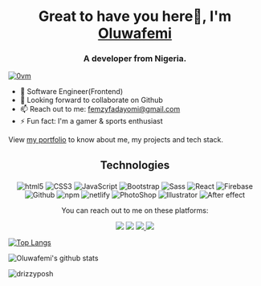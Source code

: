 <h1 align="center">Great to have you here👋, I'm <a href="https://femzyfadayomi.netlify.app/" target="_blank" >Oluwafemi</a></h1>
<h3 align="center">A developer from Nigeria.</h3>

<!-- ![](https://visitor-badge.glitch.me/badge?page_id=drizzyposh.drizzyposh&style=flat-square&color=ffeb00) -->
<a href="https://www.youtube.com/watch?v=ZxZ1I1yTCUI&ab_channel=Joshwin"> 
<img src="https://profile-counter.glitch.me/0vm/count.svg" alt="0vm" />
</a>


- 🏢 Software Engineer(Frontend)
- 👯 Looking forward to collaborate on Github
- 📫 Reach out to me: <a href="femzyfadayomi@gmail.com">femzyfadayomi@gmail.com</a>
- ⚡ Fun fact: I'm a gamer & sports enthusiast
<!-- - 💭  -->
<!-- - 🔭  -->

<p>View <a href="https://femzyfadayomi.netlify.app/" target="_blank" >my portfolio</a> to know about me, my projects and  tech stack.</p>


<h2><p align="center">  Technologies  </p> </h2>

<p align="center">
  <img alt="html5" src="https://img.shields.io/badge/-HTML5-E34F26?style=flat-square&logo=html5&logoColor=white" />
  
  <img alt="CSS3" src="https://img.shields.io/badge/-CSS3-007ACC?style=flat-square&logo=css3&logoColor=white" />
  
  <img alt="JavaScript" src="https://img.shields.io/badge/-JavaScript-007ACC?style=flat-square&logo=javascript&logoColor=yellow" />

  <img alt="Bootstrap" src="https://img.shields.io/badge/-Bootstrap-007ACC?style=flat-square&logo=bootstrap&logoColor=purple" />
  
  <img alt="Sass" src="https://img.shields.io/badge/-Sass-CC6699?style=flat-square&logo=sass&logoColor=white" />

  <img alt="React" src="https://img.shields.io/badge/-React-007ACC?style=flat-square&logo=react&logoColor=darkblue" />
  
  <img alt="Firebase" src="https://img.shields.io/badge/-Firebase-007ACC?style=flat-square&logo=firebase&logoColor=yellow" />

  <img alt="Github" src="https://img.shields.io/badge/-Github-007ACC?style=flat-square&logo=github&logoColor=black" />
  
  <img alt="npm" src="https://img.shields.io/badge/-NPM-CB3837?style=flat-square&logo=npm&logoColor=white" />
  
  <img alt="netlify" src="https://img.shields.io/badge/-Netlify-CB3837?style=flat-square&logo=netlify&logoColor=white" />

  <img alt="PhotoShop" src="https://img.shields.io/badge/-AdobePhotoshop-007ACC?style=flat-square&logo=adobephotoshop&logoColor=white" />
  
  <img alt="Illustrator" src="https://img.shields.io/badge/-Adobeillustrator-007ACC?style=flat-square&logo=adobepillustrator&logoColor=white" />
  
  <img alt="After effect" src="https://img.shields.io/badge/-AdobeAfterEffects-007ACC?style=flat-square&logo=adobeaftereffects&logoColor=white" />
  


<!--   <img alt="Python" src="https://img.shields.io/badge/-Python-007ACC?style=flat-square&logo=python&logoColor=white" /> -->
</p>



<p align="center">You can reach out to me on these platforms:</p>

<p align="center">
  <a href="https://www.linkedin.com/in/oluwafemi-fadayomi-72a274a5/"><img src="https://img.shields.io/badge/LinkedIn-0077B5?style=for-the-badge&logo=linkedin&logoColor=white"></a> 
  <a href="https://www.instagram.com/femzy.io/"><img src="https://img.shields.io/badge/Instagram-E4405F?style=for-the-badge&logo=instagram&logoColor=white"></a> 
  <a href="mailto:femzyfadayomi@gmail.com">
  <img src="https://img.shields.io/badge/gmail-%23D14836.svg?&style=for-the-badge&logo=gmail&logoColor=white" />
  </a>
  <a href="https://twitter.com/dri__z">
  <img src="https://img.shields.io/badge/twitter-%231DA1F2.svg?&style=for-the-badge&logo=twitter&logoColor=white" />
</a>
</p>





[![Top Langs](https://github-readme-stats.vercel.app/api/top-langs/?username=drizzyposh&langs_count=10&layout=compact&theme=nightowl)](https://github.com/drizzyposh/github-readme-stats)


![Oluwafemi's github stats](https://github-readme-stats.vercel.app/api?username=drizzyposh&count_private=true&theme=nightowl&hide=contribs,prs)

<p><img align="center" src="https://github-readme-streak-stats.herokuapp.com/?user=drizzyposh&theme=nightowl" alt="drizzyposh" /></p>
